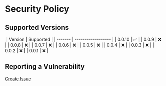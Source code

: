 # Security Policy

## Supported Versions

​
| Version | Supported |
| ------- | ------------------ |
| 0.0.10 | :white_check_mark: |
| 0.0.9 | :x: |
| 0.0.8 | :x: |
| 0.0.7 | :x: |
| 0.0.6 | :x: |
| 0.0.5 | :x: |
| 0.0.4 | :x: |
| 0.0.3 | :x: |
| 0.0.2 | :x: |
| 0.0.1 | :x: |
​

## Reporting a Vulnerability

[Create Issue](https://github.com/gregoranders/ts-playground/issues/new?labels=bug&template=bug_report.md&title=Security+Issue)
